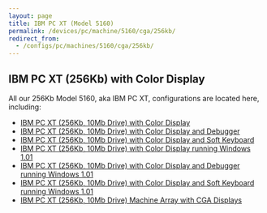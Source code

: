 ```yaml
---
layout: page
title: IBM PC XT (Model 5160)
permalink: /devices/pc/machine/5160/cga/256kb/
redirect_from:
  - /configs/pc/machines/5160/cga/256kb/
---
```


IBM PC XT (256Kb) with Color Display
---

All our 256Kb Model 5160, aka IBM PC XT, configurations are located here, including:

* [IBM PC XT (256Kb, 10Mb Drive) with Color Display](/devices/pc/machine/5160/cga/256kb/demo/)
* [IBM PC XT (256Kb, 10Mb Drive) with Color Display and Debugger](/devices/pc/machine/5160/cga/256kb/demo/debugger/)
* [IBM PC XT (256Kb, 10Mb Drive) with Color Display and Soft Keyboard](/devices/pc/machine/5160/cga/256kb/softkbd/)
* [IBM PC XT (256Kb, 10Mb Drive) with Color Display running Windows 1.01](/devices/pc/machine/5160/cga/256kb/win101/)
* [IBM PC XT (256Kb, 10Mb Drive) with Color Display and Debugger running Windows 1.01](/devices/pc/machine/5160/cga/256kb/win101/debugger/)
* [IBM PC XT (256Kb, 10Mb Drive) with Color Display and Soft Keyboard running Windows 1.01](/devices/pc/machine/5160/cga/256kb/win101/softkbd/)
* [IBM PC XT (256Kb, 10Mb Drive) Machine Array with CGA Displays](/devices/pc/machine/5160/cga/256kb/array/)
